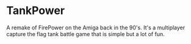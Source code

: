 # TankPower
A remake of FirePower on the Amiga back in the 90's. It's a multiplayer capture the flag tank battle game that is simple but a lot of fun.
